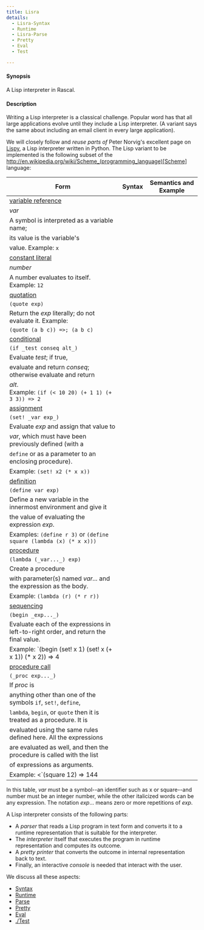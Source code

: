 ```yaml
---
title: Lisra
details:
  - Lisra-Syntax
  - Runtime
  - Lisra-Parse
  - Pretty
  - Eval
  - Test

---
```


#### Synopsis

A Lisp interpreter in Rascal.

#### Description

Writing a Lisp interpreter is a classical challenge. 
Popular word has that all large applications evolve until they include a Lisp interpreter.
(A variant says the same about including an email client in every large application).

We will closely follow and *reuse parts of* Peter Norvig's excellent page
on [Lispy](http://norvig.com/lispy.html), a Lisp interpreter written in Python.
The Lisp variant to be implemented is the following subset of the http://en.wikipedia.org/wiki/Scheme_(programming_language)[Scheme]
 language:


| Form | Syntax | Semantics and Example |
| --- | --- | --- |
| [variable reference](http://www.schemers.org/Documents/Standards/R5RS/HTML/r5rs-Z-H-7.html#%_sec_4.1.1) |
| _var_ |
| A symbol is interpreted as a variable name; |
  its value is the variable's |
  value. Example: `x` |
| [constant literal](http://www.schemers.org/Documents/Standards/R5RS/HTML/r5rs-Z-H-7.html#%_sec_4.1.2) |
| _number_ |
| A number evaluates to itself. Example: `12` |
| [quotation](http://www.schemers.org/Documents/Standards/R5RS/HTML/r5rs-Z-H-7.html#%_sec_4.1.2) |
| `(quote exp)` |
| Return the _exp_ literally; do not evaluate it. Example: |
  `(quote (a b c)) =>; (a b c)` |
| [conditional](http://www.schemers.org/Documents/Standards/R5RS/HTML/r5rs-Z-H-7.html#%_sec_4.1.5) |
| `(if _test conseq alt_)` |
| Evaluate _test_; if true, |
  evaluate and return _conseq_; otherwise evaluate and return  |
  _alt_. <br />Example: `(if (< 10 20) (+ 1 1) (+ 3 3)) => 2` |
| [assignment](http://www.schemers.org/Documents/Standards/R5RS/HTML/r5rs-Z-H-7.html#%_sec_4.1.6) |
| `(set! _var exp_)` |
| Evaluate _exp_ and assign that value to |
  _var_, which must have been previously defined (with a |
  `define` or as a parameter to an enclosing procedure). |
   Example: `(set! x2 (* x x))` |
| [definition](http://www.schemers.org/Documents/Standards/R5RS/HTML/r5rs-Z-H-8.html#%_sec_5.2) |
| `(define var exp)` |
| Define a new variable in the innermost environment and give it |
  the value of evaluating the expression _exp_.  |
  Examples: `(define r 3)` or `(define square (lambda (x) (* x x)))` |
| [procedure](http://www.schemers.org/Documents/Standards/R5RS/HTML/r5rs-Z-H-7.html#%_sec_4.1.4) |
| `(lambda (_var..._) exp)` |
| Create a procedure |
  with parameter(s) named _var..._ and the expression as the body. |
  Example: `(lambda (r) (* r r))` |
| [sequencing](http://www.schemers.org/Documents/Standards/R5RS/HTML/r5rs-Z-H-7.html#%_sec_4.2.3) |
| `(begin _exp..._)` |
| Evaluate each of the expressions in left-to-right order, and return the final value. |
  Example: `(begin (set! x 1) (set! x (+ x 1)) (* x 2)) => 4 |
| [procedure call](http://www.schemers.org/Documents/Standards/R5RS/HTML/r5rs-Z-H-7.html#%_sec_4.1.3) |
| `(_proc exp..._)` |
| If _proc_ is |
   anything other than one of the symbols `if`, `set!`, `define`, |
   `lambda`, `begin`, or `quote` then it is treated as a procedure.  It is |
   evaluated using the same rules defined here. All the expressions |
   are evaluated as well, and then the procedure is called with the list |
   of expressions as arguments.  |
   Example: <`(square 12) => 144 |


In this table, _var_ must be a symbol--an identifier such as x or square--and number must be an integer number, 
while the other italicized words can be any expression. The notation _exp_... means zero or more repetitions of _exp_.

A Lisp interpreter consists of the following parts:

*  A _parser_ that reads a Lisp program in text form and converts it to a runtime representation that is suitable for the interpreter.
*  The _interpreter_ itself that executes the program in runtime representation and computes its outcome.
*  A _pretty printer_ that converts the outcome in internal representation back to text.
*  Finally, an interactive  _console_ is needed that interact with the user.


We discuss all these aspects:

* [Syntax](../../../Recipes/Languages/Lisra/Syntax/index.md)
* [Runtime](../../../Recipes/Languages/Lisra/Runtime/index.md)
* [Parse](../../../Recipes/Languages/Lisra/Parse/index.md)
* [Pretty](../../../Recipes/Languages/Lisra/Pretty/index.md)
* [Eval](../../../Recipes/Languages/Lisra/Eval/index.md)
* [./Test](../../../Recipes/Languages/Lisra/Test/index.md)


